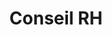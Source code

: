 ---
tags: rep_perso_cards
cardOrder: order:1;
wrapColor: yellow_wrap
title: Conseil RH
image: /img/conseil_rh.png
imgClass: h-100
altImage: Conseil RH
jqueryClass: conseil
bgColor:  bg_yellow
backTitleColor: blue
textColor: blue
description: ["Ponctuel ou permanent", "Un véritable support à l'adresse des :"]
descriptionListItem: ["Entreprises","Associations", "Particuliers","IRP","Médecins (généralistes, du travail)"]
buttonBack: card_btn_back
---